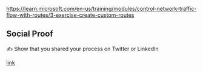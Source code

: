 


https://learn.microsoft.com/en-us/training/modules/control-network-traffic-flow-with-routes/3-exercise-create-custom-routes






## Social Proof

✍️ Show that you shared your process on Twitter or LinkedIn

[link](link)
